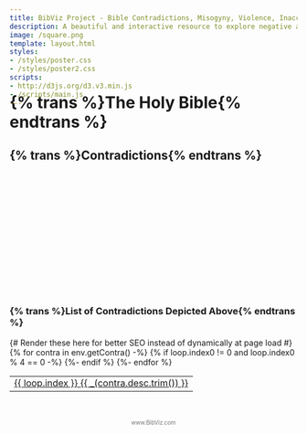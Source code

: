 ```yaml
---
title: BibViz Project - Bible Contradictions, Misogyny, Violence, Inaccuracies
description: A beautiful and interactive resource to explore negative aspects of the Bible.
image: /square.png
template: layout.html
styles:
- /styles/poster.css
- /styles/poster2.css
scripts:
- http://d3js.org/d3.v3.min.js
- /scripts/main.js
---
```


<h1 style="margin-top: -40px;">{% trans %}The Holy Bible{% endtrans %}</h1>

<h2><i class="icon-sitemap"></i> {% trans %}Contradictions{% endtrans %} <a id="contradictions" href="#contradictions"><i class="icon-link"></i></a></h2>
<svg id="contradictions-chart" width="1200" height="500"></svg>
<h3>{% trans %}List of Contradictions Depicted Above{% endtrans %} <a id="contradictionList" href="#contradictionList"><i class="icon-link"></i></a></h3>
<table id="contradictionsTable">
<tr>
{# Render these here for better SEO instead of dynamically at page load #}
{% for contra in env.getContra() -%}
{% if loop.index0 != 0 and loop.index0 % 4 == 0 -%}
</tr><tr>
{%- endif %}
<td><a href="http://www.skepticsannotatedbible.com/contra/{{ contra.url }}">{{ loop.index }} {{ _(contra.desc.trim()) }}</a></td>
{%- endfor %}
</tr>
</table>
<div class="clear"></div>
<div style="text-align: center; margin-top: 5em; opacity: 0.6; font-size: 70%;">
    www.BibViz.com
</div>
